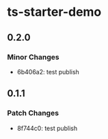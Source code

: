 # ts-starter-demo

## 0.2.0

### Minor Changes

- 6b406a2: test publish

## 0.1.1

### Patch Changes

- 8f744c0: test publish
